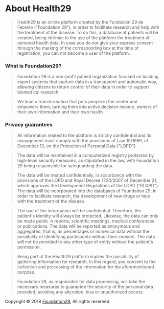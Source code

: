# About Health29

>Health29 is an online platform created by the Fundación 29 de Febrero ("Foundation 29"), in order to facilitate research and help with the treatment of the disease. To do this, a database of patients will be created, being intrinsic to the use of the platform the treatment of personal health data. In case you do not give your express consent through the marking of the corresponding box at the time of registration, you can not become a user of the platform.

### What is Foundation29?

>Foundation 29 is a non-profit patient organization focused on building expert systems that capture data in a transparent and automatic way, allowing citizens to return control of their data in order to support biomedical research.

>We lead a transformation that puts people in the center and empowers them, turning them into active decision makers, owners of their own information and their own health

### Privacy guarantees

>All information related to the platform is strictly confidential and its management must comply with the provisions of Law 15/1999, of December 13, on the Protection of Personal Data ("LOPD").

>The data will be maintained in a computerized registry protected by high-level security measures, as stipulated in the law, with Foundation 29 being responsible for safeguarding the data.

>The data will be treated confidentially, in accordance with the provisions of the LOPD and Royal Decree 1720/2007 of December 21, which approves the Development Regulations of the LOPD ("RLOPD"). The data will be incorporated into the databases of Foundation 29, in order to facilitate research, the development of new drugs or help with the treatment of the disease.

>The use of the information will be confidential. Therefore, the patient's identity will always be protected. Likewise, the data can only be made public in reports, scientific meetings, medical conferences or publications. The data will be reported as anonymous and aggregated, that is, as percentages or numerical data without the possibility of identifying participants without their consent. The data will not be provided to any other type of entity without the patient's permission.

>Being part of the Health29 platform implies the possibility of gathering information for research. In this regard, you consent to the collection and processing of the information for the aforementioned purpose.

>Foundation 29, as responsible for data processing, will take the necessary measures to guarantee the security of the personal data provided, avoiding any alteration, loss or unauthorized access.

Copyright  &copy;  2018 <a href="http://www.foundation29.org" target="_blank">Foundation29</a>, All rights reserved.
